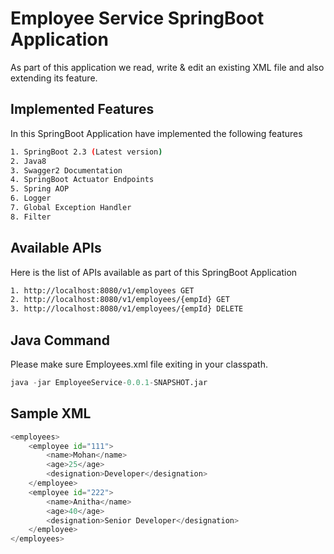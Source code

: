 # Employee Service SpringBoot Application

As part of this application we read, write & edit an existing XML file and also extending its feature.

## Implemented Features

In this SpringBoot Application have implemented the following features

```bash
1. SpringBoot 2.3 (Latest version)
2. Java8
3. Swagger2 Documentation
4. SpringBoot Actuator Endpoints
5. Spring AOP
6. Logger
7. Global Exception Handler
8. Filter
```

## Available APIs

Here is the list of APIs available as part of this SpringBoot Application

```bash
1. http://localhost:8080/v1/employees GET
2. http://localhost:8080/v1/employees/{empId} GET
3. http://localhost:8080/v1/employees/{empId} DELETE
```

## Java Command

Please make sure Employees.xml file exiting in your classpath.

```python
java -jar EmployeeService-0.0.1-SNAPSHOT.jar
```

## Sample XML
```python
<employees>
	<employee id="111">
		<name>Mohan</name> 
		<age>25</age> 
		<designation>Developer</designation> 
	</employee> 
	<employee id="222">
		<name>Anitha</name> 
		<age>40</age> 
		<designation>Senior Developer</designation> 
	</employee> 
</employees>
```